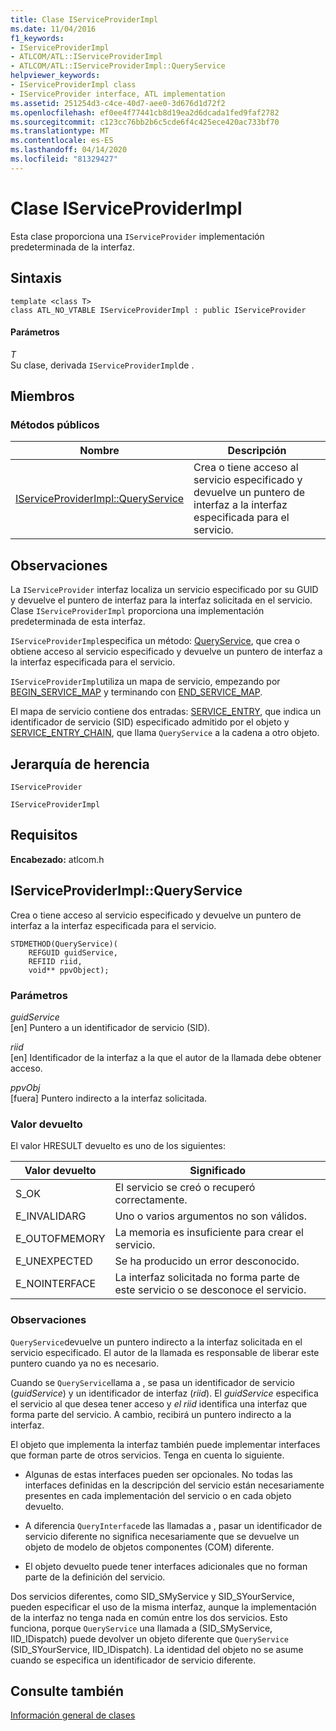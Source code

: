 ```yaml
---
title: Clase IServiceProviderImpl
ms.date: 11/04/2016
f1_keywords:
- IServiceProviderImpl
- ATLCOM/ATL::IServiceProviderImpl
- ATLCOM/ATL::IServiceProviderImpl::QueryService
helpviewer_keywords:
- IServiceProviderImpl class
- IServiceProvider interface, ATL implementation
ms.assetid: 251254d3-c4ce-40d7-aee0-3d676d1d72f2
ms.openlocfilehash: ef0ee4f77441cb8d19ea2d6dcada1fed9faf2782
ms.sourcegitcommit: c123cc76bb2b6c5cde6f4c425ece420ac733bf70
ms.translationtype: MT
ms.contentlocale: es-ES
ms.lasthandoff: 04/14/2020
ms.locfileid: "81329427"
---
```

# <a name="iserviceproviderimpl-class"></a>Clase IServiceProviderImpl

Esta clase proporciona una `IServiceProvider` implementación predeterminada de la interfaz.

## <a name="syntax"></a>Sintaxis

```
template <class T>
class ATL_NO_VTABLE IServiceProviderImpl : public IServiceProvider
```

#### <a name="parameters"></a>Parámetros

*T*<br/>
Su clase, derivada `IServiceProviderImpl`de .

## <a name="members"></a>Miembros

### <a name="public-methods"></a>Métodos públicos

|Nombre|Descripción|
|----------|-----------------|
|[IServiceProviderImpl::QueryService](#queryservice)|Crea o tiene acceso al servicio especificado y devuelve un puntero de interfaz a la interfaz especificada para el servicio.|

## <a name="remarks"></a>Observaciones

La `IServiceProvider` interfaz localiza un servicio especificado por su GUID y devuelve el puntero de interfaz para la interfaz solicitada en el servicio. Clase `IServiceProviderImpl` proporciona una implementación predeterminada de esta interfaz.

`IServiceProviderImpl`especifica un método: [QueryService](#queryservice), que crea o obtiene acceso al servicio especificado y devuelve un puntero de interfaz a la interfaz especificada para el servicio.

`IServiceProviderImpl`utiliza un mapa de servicio, empezando por [BEGIN_SERVICE_MAP](service-map-macros.md#begin_service_map) y terminando con [END_SERVICE_MAP](service-map-macros.md#end_service_map).

El mapa de servicio contiene dos entradas: [SERVICE_ENTRY](service-map-macros.md#service_entry), que indica un identificador de servicio (SID) especificado admitido por el objeto y [SERVICE_ENTRY_CHAIN](service-map-macros.md#service_entry_chain), que llama `QueryService` a la cadena a otro objeto.

## <a name="inheritance-hierarchy"></a>Jerarquía de herencia

`IServiceProvider`

`IServiceProviderImpl`

## <a name="requirements"></a>Requisitos

**Encabezado:** atlcom.h

## <a name="iserviceproviderimplqueryservice"></a><a name="queryservice"></a>IServiceProviderImpl::QueryService

Crea o tiene acceso al servicio especificado y devuelve un puntero de interfaz a la interfaz especificada para el servicio.

```
STDMETHOD(QueryService)(
    REFGUID guidService,
    REFIID riid,
    void** ppvObject);
```

### <a name="parameters"></a>Parámetros

*guidService*<br/>
[en] Puntero a un identificador de servicio (SID).

*riid*<br/>
[en] Identificador de la interfaz a la que el autor de la llamada debe obtener acceso.

*ppvObj*<br/>
[fuera] Puntero indirecto a la interfaz solicitada.

### <a name="return-value"></a>Valor devuelto

El valor HRESULT devuelto es uno de los siguientes:

|Valor devuelto|Significado|
|------------------|-------------|
|S_OK|El servicio se creó o recuperó correctamente.|
|E_INVALIDARG|Uno o varios argumentos no son válidos.|
|E_OUTOFMEMORY|La memoria es insuficiente para crear el servicio.|
|E_UNEXPECTED|Se ha producido un error desconocido.|
|E_NOINTERFACE|La interfaz solicitada no forma parte de este servicio o se desconoce el servicio.|

### <a name="remarks"></a>Observaciones

`QueryService`devuelve un puntero indirecto a la interfaz solicitada en el servicio especificado. El autor de la llamada es responsable de liberar este puntero cuando ya no es necesario.

Cuando se `QueryService`llama a , se pasa un identificador de servicio (*guidService*) y un identificador de interfaz (*riid*). El *guidService* especifica el servicio al que desea tener acceso y *el riid* identifica una interfaz que forma parte del servicio. A cambio, recibirá un puntero indirecto a la interfaz.

El objeto que implementa la interfaz también puede implementar interfaces que forman parte de otros servicios. Tenga en cuenta lo siguiente.

- Algunas de estas interfaces pueden ser opcionales. No todas las interfaces definidas en la descripción del servicio están necesariamente presentes en cada implementación del servicio o en cada objeto devuelto.

- A diferencia `QueryInterface`de las llamadas a , pasar un identificador de servicio diferente no significa necesariamente que se devuelve un objeto de modelo de objetos componentes (COM) diferente.

- El objeto devuelto puede tener interfaces adicionales que no forman parte de la definición del servicio.

Dos servicios diferentes, como SID_SMyService y SID_SYourService, pueden especificar el uso de la misma interfaz, aunque la implementación de la interfaz no tenga nada en común entre los dos servicios. Esto funciona, porque `QueryService` una llamada a (SID_SMyService, IID_IDispatch) puede devolver un objeto diferente que `QueryService` (SID_SYourService, IID_IDispatch). La identidad del objeto no se asume cuando se especifica un identificador de servicio diferente.

## <a name="see-also"></a>Consulte también

[Información general de clases](../../atl/atl-class-overview.md)
